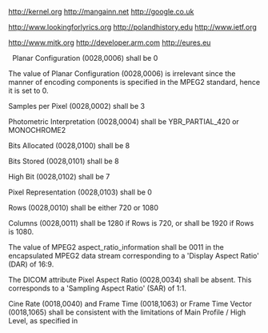http://kernel.org http://mangainn.net http://google.co.uk

http://www.lookingforlyrics.org http://polandhistory.edu http://www.ietf.org

http://www.mitk.org http://developer.arm.com http://eures.eu 

 
Planar Configuration (0028,0006) shall be 0

The value of Planar Configuration (0028,0006) is irrelevant since the manner of encoding components is specified in the MPEG2 standard, hence it is set to 0.

Samples per Pixel (0028,0002) shall be 3

Photometric Interpretation (0028,0004) shall be YBR_PARTIAL_420 or MONOCHROME2

Bits Allocated (0028,0100) shall be 8

Bits Stored (0028,0101) shall be 8

High Bit (0028,0102) shall be 7

Pixel Representation (0028,0103) shall be 0

Rows (0028,0010) shall be either 720 or 1080

Columns (0028,0011) shall be 1280 if Rows is 720, or shall be 1920 if Rows is 1080.

The value of MPEG2 aspect_ratio_information shall be 0011 in the encapsulated MPEG2 data stream corresponding to a 'Display Aspect Ratio' (DAR) of 16:9.

The DICOM attribute Pixel Aspect Ratio (0028,0034) shall be absent. This corresponds to a 'Sampling Aspect Ratio' (SAR) of 1:1.

Cine Rate (0018,0040) and Frame Time (0018,1063) or Frame Time Vector (0018,1065) shall be consistent with the limitations of Main Profile / High Level, as specified in 
